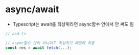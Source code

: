 # async/await
- Typescript는 await를 최상위라면 async함수 안에서 안 써도 됨
```ts
// asd.ts

// async함수 안이 아니여도 최상위기 때문에 허용
const res = await fetch(...);
```